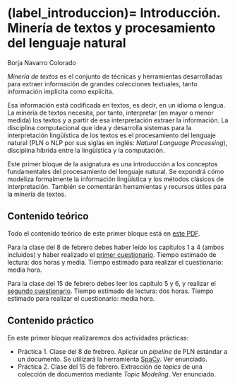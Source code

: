 
(label_introduccion)=
Introducción. Minería de textos y procesamiento del lenguaje natural
====================================================================

Borja Navarro Colorado

*Minería de textos* es el conjunto de técnicas y herramientas desarrolladas para extraer información de grandes colecciones textuales, tanto información implícita como explícita.

Esa información está codificada en textos, es decir, en un idioma o lengua. La minería de textos necesita, por tanto, interpretar (en mayor o menor medida) los textos y a partir de esa interpretación extraer la información. La disciplina computacional que idea y desarrolla sistemas para la interpretación lingüística de los textos es el procesamiento del lenguaje natural (PLN o NLP por sus siglas en inglés: *Natural Language Processing*), disciplina híbrida entre la lingüística y la computación.

Este primer bloque de la asignatura es una introducción a los conceptos fundamentales del procesamiento del lenguaje natural. Se expondrá cómo modeliza formalmente la información lingüística y los métodos clásicos de interpretación. También se comentarán herramientas y recursos útiles para la minería de textos.

## Contenido teórico

Todo el contenido teórico de este primer bloque está en [este PDF](https://dlsi.ua.es/~borja/MinText2324_bloque1TecnicasPLN.pdf).

Para la clase del 8 de febrero debes haber leído los capítulos 1 a 4 (ambos incluidos) y haber realizado el [primer cuestionario](https://docs.google.com/forms/d/e/1FAIpQLSexxwLGsoJI5ryBce37ftvs1MPKzHahLSf3hkGHSR2i1wrEOA/viewform?usp=sf_link). Tiempo estimado de lectura: dos horas y media. Tiempo estimado para realizar el cuestionario: media hora.

Para la clase del 15 de febrero debes leer los capítulo 5 y 6, y realizar el [segundo cuestionario](url). Tiempo estimado de lectura: dos horas. Tiempo estimado para realizar el cuestionario: media hora.

## Contenido práctico

En este primer bloque realizaremos dos actividades prácticas:

- Práctica 1. Clase del 8 de frebreo. Aplicar un *pipeline* de PLN estándar a un documento. Se utilizará la herramienta [SpaCy](https://spacy.io/). Ver enunciado.
- Práctica 2. Clase del 15 de febrero. Extracción de *topics* de una colección de documentos mediante *Topic Modeling*. Ver enunciado.






